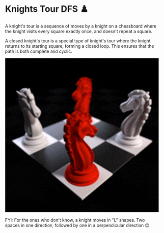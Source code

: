 # Knights Tour DFS ♟️
A knight's tour is a sequence of moves by a knight on a chessboard where the knight visits every square exactly once, and doesn't repeat a square.

A closed knight's tour is a special type of knight's tour where the knight returns to its starting square, forming a closed loop. This ensures that the path is both complete and cyclic.

<img alt = "Knight Chess Piece" src = "Gifs/knights.gif" width = "500"/>

FYI: For the ones who don't know, a knight moves in "L" shapes. Two spaces in one direction, followed by one in a perpendicular direction 😉